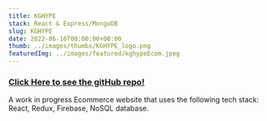 ```yaml
---
title: KGHYPE
stack: React & Express/MongoDB
slug: KGHYPE
date: 2022-06-16T00:00:00+00:00
thumb: ../images/thumbs/KGHYPE_logo.png
featuredImg: ../images/featured/kghypeEcom.jpeg
---
```


### [Click Here to see the gitHub repo!](https://github.com/Eluented/HABITAT) 

A work in progress Ecommerce website that uses the following tech stack: React, Redux, Firebase, NoSQL database. 